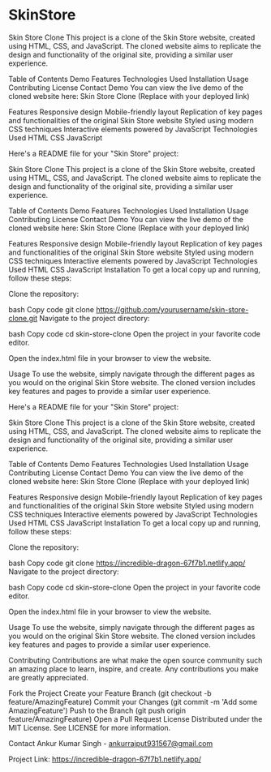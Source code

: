 # SkinStore

Skin Store Clone
This project is a clone of the Skin Store website, created using HTML, CSS, and JavaScript. The cloned website aims to replicate the design and functionality of the original site, providing a similar user experience.

Table of Contents
Demo
Features
Technologies Used
Installation
Usage
Contributing
License
Contact
Demo
You can view the live demo of the cloned website here: Skin Store Clone (Replace with your deployed link)

Features
Responsive design
Mobile-friendly layout
Replication of key pages and functionalities of the original Skin Store website
Styled using modern CSS techniques
Interactive elements powered by JavaScript
Technologies Used
HTML
CSS
JavaScript


Here's a README file for your "Skin Store" project:

Skin Store Clone
This project is a clone of the Skin Store website, created using HTML, CSS, and JavaScript. The cloned website aims to replicate the design and functionality of the original site, providing a similar user experience.

Table of Contents
Demo
Features
Technologies Used
Installation
Usage
Contributing
License
Contact
Demo
You can view the live demo of the cloned website here: Skin Store Clone (Replace with your deployed link)

Features
Responsive design
Mobile-friendly layout
Replication of key pages and functionalities of the original Skin Store website
Styled using modern CSS techniques
Interactive elements powered by JavaScript
Technologies Used
HTML
CSS
JavaScript
Installation
To get a local copy up and running, follow these steps:

Clone the repository:

bash
Copy code
git clone https://github.com/yourusername/skin-store-clone.git
Navigate to the project directory:

bash
Copy code
cd skin-store-clone
Open the project in your favorite code editor.

Open the index.html file in your browser to view the website.

Usage
To use the website, simply navigate through the different pages as you would on the original Skin Store website. The cloned version includes key features and pages to provide a similar user experience.




Here's a README file for your "Skin Store" project:

Skin Store Clone
This project is a clone of the Skin Store website, created using HTML, CSS, and JavaScript. The cloned website aims to replicate the design and functionality of the original site, providing a similar user experience.

Table of Contents
Demo
Features
Technologies Used
Installation
Usage
Contributing
License
Contact
Demo
You can view the live demo of the cloned website here: Skin Store Clone (Replace with your deployed link)

Features
Responsive design
Mobile-friendly layout
Replication of key pages and functionalities of the original Skin Store website
Styled using modern CSS techniques
Interactive elements powered by JavaScript
Technologies Used
HTML
CSS
JavaScript
Installation
To get a local copy up and running, follow these steps:

Clone the repository:

bash
Copy code
git clone https://incredible-dragon-67f7b1.netlify.app/
Navigate to the project directory:

bash
Copy code
cd skin-store-clone
Open the project in your favorite code editor.

Open the index.html file in your browser to view the website.

Usage
To use the website, simply navigate through the different pages as you would on the original Skin Store website. The cloned version includes key features and pages to provide a similar user experience.

Contributing
Contributions are what make the open source community such an amazing place to learn, inspire, and create. Any contributions you make are greatly appreciated.

Fork the Project
Create your Feature Branch (git checkout -b feature/AmazingFeature)
Commit your Changes (git commit -m 'Add some AmazingFeature')
Push to the Branch (git push origin feature/AmazingFeature)
Open a Pull Request
License
Distributed under the MIT License. See LICENSE for more information.

Contact
Ankur Kumar Singh - ankurrajput931567@gmail.com

Project Link: https://incredible-dragon-67f7b1.netlify.app/
